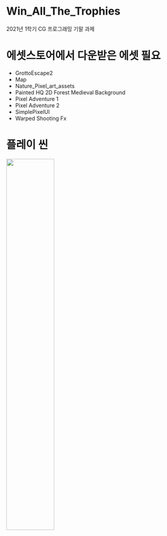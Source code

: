 # Win_All_The_Trophies
2021년 1학기 CG 프로그래밍 기말 과제

# 에셋스토어에서 다운받은 에셋 필요
- GrottoEscape2
- Map
- Nature_Pixel_art_assets
- Painted HQ 2D Forest Medieval Background
- Pixel Adventure 1
- Pixel Adventure 2
- SimplePixelUI
- Warped Shooting Fx

# 플레이 씬
<img width="50%" src="https://user-images.githubusercontent.com/68226341/223622494-e300ee9d-8aeb-4b9a-98e9-44fd77eb49ab.png"/>


